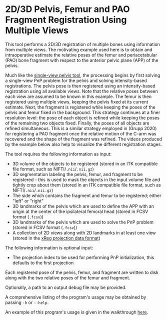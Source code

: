 # 2D/3D Pelvis, Femur and PAO Fragment Registration Using Multiple Views
This tool performs a 2D/3D registration of multiple bones using information from multiple views.
The motivating example used here is to obtain and intraoperative estimate the relative poses of the femur and periacetabular (PAO) bone fragment with respect to the anterior pelvic plane (APP) of the pelvis.

Much like the [single-view pelvis tool](../../pelvis_single_view_regi_2d_3d), the processing begins by first solving a single-view PnP problem for the pelvis and solving intensity-based registrations.
The pelvis pose is then registered using an intensity-based registration using all available views.
Note that the relative poses between each view are assumed to be known in this example.
The femur is then registered using multiple views, keeping the pelvis fixed at its current estimate.
Next, the fragment is registered while keeping the poses of the pelvis and femur fixed in the background.
This strategy continues at a finer resolution level: the pose of each object is refined while keeping the poses of the remaining two objects fixed.
Finally, the poses of all objects are refined simultaneous.
This is a similar strategy employed in (Grupp 2020) for registering a PAO fragment once the relative motion of the C-arm was recovered and the shape of the fragment was refined.
The videos produced by the example below also help to visualize the different registration stages.

The tool requires the following information as input:
  * 3D volume of the objects to be registered (stored in an ITK compatible file format, such as NIFTI/`.nii`/`.nii.gz`)
  * 3D segmentation labeling the pelvis, femur, and fragment to be registered - this is used to mask the objects in the input volume file and tightly crop about them (stored in an ITK compatible file format, such as NIFTI/`.nii`/`.nii.gz`)
  * The side which contains the fragment and femur to be registered; either "left" or "right"
  * 3D landmarks of the pelvis which are used to define the APP with an origin at the center of the ipsilateral femoral head (stored in FCSV format (`.fcsv`))
  * 3D landmarks of the pelvis which are used to solve the PnP problem (stored in FCSV format (`.fcsv`))
  * A collection of 2D views along with 2D landmarks in at least one view (stored in the [xReg projection data format](https://github.com/rg2/jhmr-v2/wiki/Projection-Data-HDF5-File))

The following information is optional input:
  * The projection index to be used for performing PnP initialization, this defaults to the first projection

Each registered pose of the pelvis, femur, and fragment are written to disk along with the two relative poses of the femur and fragment.

Optionally, a path to an output debug file may be provided.

A comprehensive listing of the program's usage may be obtained by passing `-h` or `--help`.

An example of this program's usage is given in the walkthrough [here](https://github.com/rg2/jhmr-v2/wiki/Walkthrough%3A-Multiple-View-PAO-Fragment-Registration).
